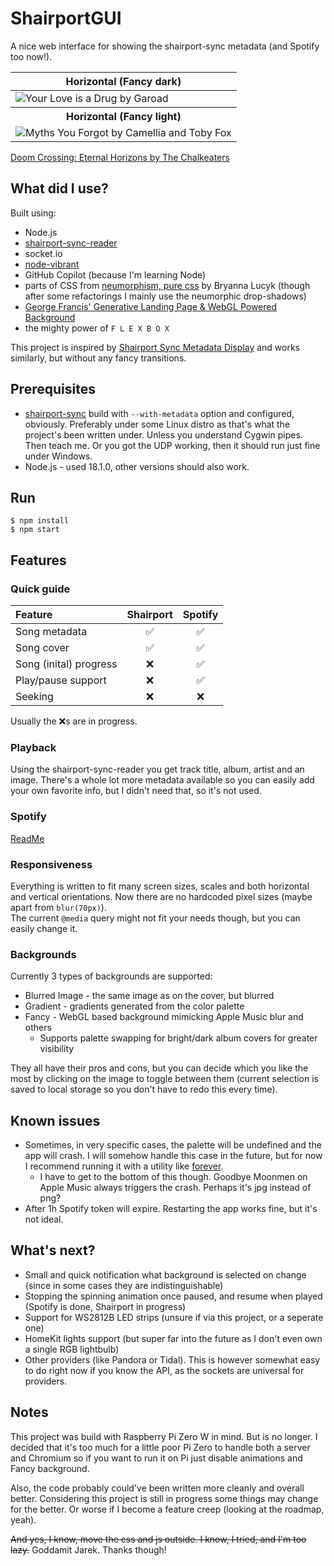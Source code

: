 # ShairportGUI

A nice web interface for showing the shairport-sync metadata (and Spotify too now!).

<table>
  <thead>
    <tr>
      <th colspan="2">Horizontal (Fancy dark)</th>
    </tr>
  </thead>
  <tbody>
    <tr>
      <td colspan="2">
        <image alt="Your Love is a Drug by Garoad" src="img/Screen1.png">
      </td>
    </tr>
    <tr>
      <th colspan="2">Horizontal (Fancy light)</th>  
    </tr>
    <tr>
      <td colspan="2">
        <image alt="Myths You Forgot by Camellia and Toby Fox" src="img/Screen2.png">
      </td>
    </tr>
  </tbody>
</table>

[Doom Crossing: Eternal Horizons by The Chalkeaters](https://user-images.githubusercontent.com/15912902/177040000-b2b88ede-eff9-4d05-8dc1-fa3c4030299e.webm)

## What did I use?

Built using:

-   Node.js
-   [shairport-sync-reader](https://www.npmjs.com/package/shairport-sync-reader)
-   socket.io
-   [node-vibrant](https://www.npmjs.com/package/node-vibrant)
-   GitHub Copilot (because I'm learning Node)
-   parts of CSS from [neumorphism, pure css](https://codepen.io/b-r-y/pen/wvrXdEd) by Bryanna Lucyk (though after some refactorings I mainly use the neumorphic drop-shadows)
-   [George Francis' Generative Landing Page & WebGL Powered Background](https://georgefrancis.dev/writing/create-a-generative-landing-page-and-webgl-powered-background/)
-   the mighty power of `F L E X B O X`

This project is inspired by [Shairport Sync Metadata Display](https://github.com/AlainGourves/shairport-metadata-display) and works similarly, but without any fancy transitions.

## Prerequisites

-   [shairport-sync](https://github.com/mikebrady/shairport-sync) build with `--with-metadata` option and configured, obviously. Preferably under some Linux distro as that's what the project's been written under. Unless you understand Cygwin pipes. Then teach me. Or you got the UDP working, then it should run just fine under Windows.
-   Node.js - used 18.1.0, other versions should also work.

## Run

```
$ npm install
$ npm start
```

## Features
### Quick guide
|Feature|Shairport|Spotify|
|:---|:---:|:---:|
|Song metadata|✅|✅|
|Song cover|✅|✅|
|Song (inital) progress|❌|✅|
|Play/pause support|❌|✅|
|Seeking|❌|❌|

Usually the ❌s are in progress.
### Playback
Using the shairport-sync-reader you get track title, album, artist and an image. There's a whole lot more metadata available so you can easily add your own favorite info, but I didn't need that, so it's not used.
### Spotify
[ReadMe](docs/spotify.md)  
### Responsiveness
Everything is written to fit many screen sizes, scales and both horizontal and vertical orientations. Now there are no hardcoded pixel sizes (maybe apart from `blur(70px)`).  
The current `@media` query might not fit your needs though, but you can easily change it.
### Backgrounds
Currently 3 types of backgrounds are supported:
* Blurred Image - the same image as on the cover, but blurred
* Gradient - gradients generated from the color palette
* Fancy - WebGL based background mimicking Apple Music blur and others
  * Supports palette swapping for bright/dark album covers for greater visibility

They all have their pros and cons, but you can decide which you like the most by clicking on the image to toggle between them (current selection is saved to local storage so you don't have to redo this every time).  

## Known issues

-   Sometimes, in very specific cases, the palette will be undefined and the app will crash. I will somehow handle this case in the future, but for now I recommend running it with a utility like [forever](https://www.npmjs.com/package/forever).
    -   I have to get to the bottom of this though. Goodbye Moonmen on Apple Music always triggers the crash. Perhaps it's jpg instead of png?
-   After 1h Spotify token will expire. Restarting the app works fine, but it's not ideal.

## What's next?
* Small and quick notification what background is selected on change (since in some cases they are indistinguishable)
* Stopping the spinning animation once paused, and resume when played (Spotify is done, Shairport in progress)
* Support for WS2812B LED strips (unsure if via this project, or a seperate one)
* HomeKit lights support (but super far into the future as I don't even own a single RGB lightbulb)
* Other providers (like Pandora or Tidal). This is however somewhat easy to do right now if you know the API, as the sockets are universal for providers.

## Notes

This project was build with Raspberry Pi Zero W in mind. But is no longer. I decided that it's too much for a little poor Pi Zero to handle both a server and Chromium so if you want to run it on Pi just disable animations and Fancy background.

Also, the code probably could've been written more cleanly and overall better. Considering this project is still in progress some things may change for the better. Or worse if I become a feature creep (looking at the roadmap, yeah).

~~And yes, I know, move the css and js outside. I know, I tried, and I'm too lazy.~~ Goddamit Jarek. Thanks though!
